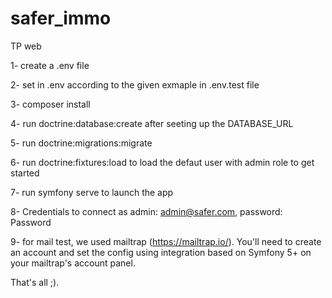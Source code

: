 # safer_immo
TP web


1- create a .env file

2- set in .env according to the given exmaple in .env.test file

3- composer install

4-  run doctrine:database:create after seeting up the DATABASE_URL

5- run doctrine:migrations:migrate

6- run doctrine:fixtures:load to load the defaut user with admin role to get started

7- run symfony serve to launch the app

8- Credentials to connect as admin: admin@safer.com, password: Password

9- for mail test, we used mailtrap (https://mailtrap.io/). You'll need to create an account and set 
the config using integration based on Symfony 5+ on your mailtrap's account panel.

That's all ;).
